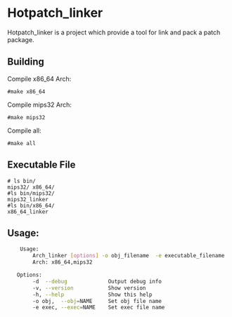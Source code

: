 # Hotpatch_linker
Hotpatch_linker is a project which provide a tool for link and pack a patch package.


## Building
Compile x86_64 Arch:

	#make x86_64

Compile mips32 Arch:
	
	#make mips32

Compile all:

	#make all

## Executable File

	# ls bin/
	mips32/ x86_64/ 
	#ls bin/mips32/
	mips32_linker
	#ls bin/x86_64/
	x86_64_linker


## Usage:
```bash
	Usage:
		Arch_linker [options] -o obj_filename  -e executable_filename
        Arch: x86_64,mips32

   Options:
        -d  --debug             Output debug info
        -v, --version           Show version
        -h, --help              Show this help
        -o obj,  --obj=NAME     Set obj file name
        -e exec, --exec=NAME    Set exec file name
```